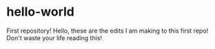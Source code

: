 # hello-world
First repository!
Hello, these are the edits I am making to this first repo!
Don't waste your life reading this!
